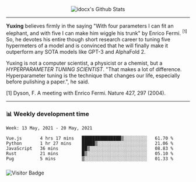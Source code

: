 <div align="center">
    <img align="center" src="https://github-readme-stats.vercel.app/api?username=idocx&show_icons=true&count_private=true&hide_border=true" alt="idocx's Github Stats"></img>
</div>

---

**Yuxing** believes firmly in the saying "With four parameters I can fit an elephant, and with five I can make him wiggle his trunk" by Enrico Fermi. <sup>[1]</sup> So, he devotes his entire though short research career to tuning five hypermeters of a model and is convinced that he will finally make it outperform any SOTA models like GPT-3 and AlphaFold 2.

Yuxing is not a computer scientist, a physicist or a chemist, but a *HYPERPARAMETER TUNING SCIENTIST*. "That makes a lot of difference. Hyperparameter tuning is the technique that changes our life, especially before pulishing a paper.", he said.

[1] Dyson, F. A meeting with Enrico Fermi. Nature 427, 297 (2004).


---

### 📊 Weekly development time
<!--START_SECTION:waka-->
```text
Week: 13 May, 2021 - 20 May, 2021

Vue.js       4 hrs 17 mins   ███████████████▒░░░░░░░░░   61.70 % 
Python       1 hr 27 mins    █████▒░░░░░░░░░░░░░░░░░░░   21.06 % 
JavaScript   36 mins         ██▒░░░░░░░░░░░░░░░░░░░░░░   08.83 % 
Rust         21 mins         █▒░░░░░░░░░░░░░░░░░░░░░░░   05.10 % 
Pug          5 mins          ▒░░░░░░░░░░░░░░░░░░░░░░░░   01.33 % 
```
<!--END_SECTION:waka-->

### 

![Visitor Badge](https://visitor-badge.laobi.icu/badge?page_id=idocx.idocx)
